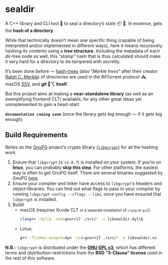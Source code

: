 # sealdir
A C++ library and CLI tool 🔧 to seal a directory’s state 📦 📨. In essence, gets the **hash of a directory**.

While that technically doesn’t mean one specific thing (capable of being interpreted and/or implemented in different ways), here it means recursively hashing its contents using a **tree structure**. Including the metadata of each dir-tree node as well, this “*stamp*” hash that is thus calculated *should* make it very hard for a directory to be tampered with secretly.

It’s been done before — [hash-trees](https://en.wikipedia.org/wiki/Merkle_tree) (also “*Merkle trees*” after their creator [Ralph C. Merkle](https://www.merkle.com)) of directories are used in the BitTorrent protocol 📥, macOS [SSV](https://eclecticlight.co/2020/11/30/is-big-surs-system-volume-sealed), and **git 🎋⌥ itself**.

But this project aims at making a **near-standalone library** (as well as an exemplifying frontend CLT) available, for any other great ideas yet unimplemented to gain a head-start.

**`documentation coming soon`** (once the library gets big enough — if it gets big enough)

## Build Requirements
Relies on the [GnuPG](https://gnupg.org) project’s crypto library ([`libgcrypt`](https://gnupg.org/software/libgcrypt/index.html)) for all the hashing work.
1. Ensure that `libgcrypt` (≥ `v1.8.7`) is installed on your system. If you’re on **linux**, you can probably **skip this step**. For other platforms, the easiest way is often to get GnuPG itself. There are several binaries suggested by GnuPG [here](https://gnupg.org/download/index.html#binary).
2. Ensure your compiler and linker have access to `libgcrypt`’s headers and object-libraries. You can find out what flags to pass to your compiler by running `libgcrypt-config --cflags --libs`, once you have ensured that `libgcrypt` is installed.
3. Build!
    - macOS (requires Xcode CLT <small>or a separate installation of `clang` or `gcc`</small>):
        ```sh
        clang++ -dylib -std=gnu++17 ./src/* -o libsealdir.dylib
        ```
    - Linux:
        ```sh
        g++ -flinker-output=dyn -std=gnu++17 ./src/* -o libsealdir.so
        ```

**N.B.:** `libgcrypt` is distributed under the **[GNU GPL v3](https://www.gnu.org/licenses/gpl-3.0.txt)**, which has different terms and distribution-restrictions from the **BSD “3-Clause” license** used in the rest of this software.

